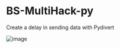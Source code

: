 # BS-MultiHack-py
Create a delay in sending data with Pydivert


![image](https://github.com/user-attachments/assets/af62516a-9698-4abb-8315-e0b12c4463ab)

